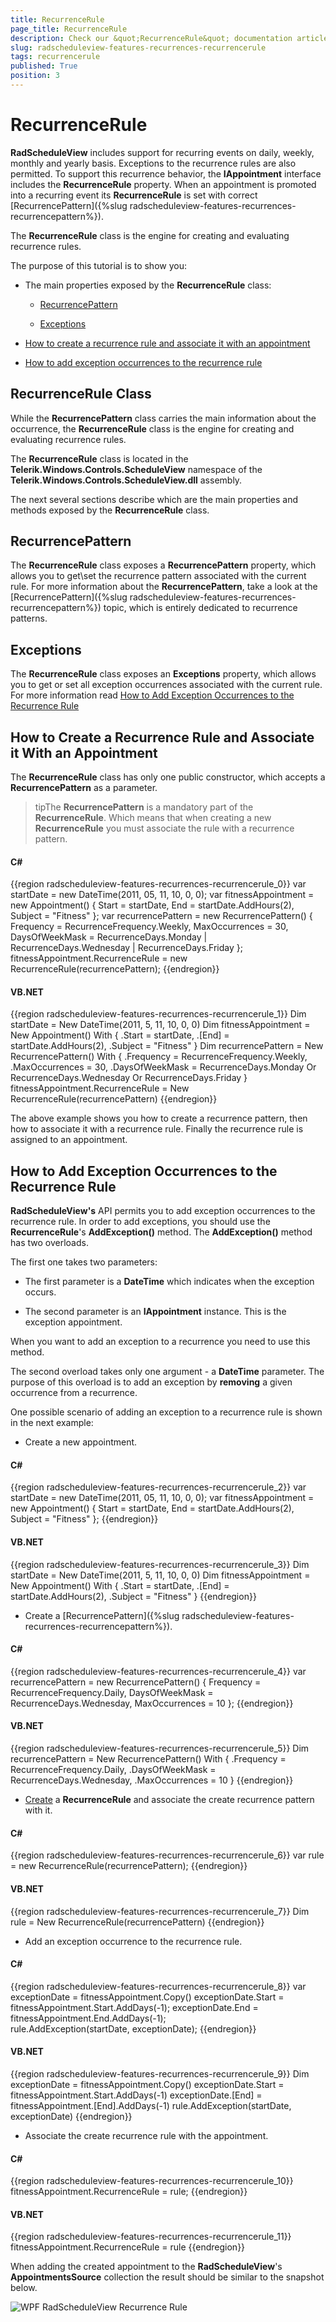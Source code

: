 ```yaml
---
title: RecurrenceRule
page_title: RecurrenceRule
description: Check our &quot;RecurrenceRule&quot; documentation article for the RadScheduleView {{ site.framework_name }} control.
slug: radscheduleview-features-recurrences-recurrencerule
tags: recurrencerule
published: True
position: 3
---
```


# RecurrenceRule

__RadScheduleView__ includes support for recurring events on daily, weekly, monthly and yearly basis. Exceptions to the recurrence rules are also permitted. To support this recurrence behavior, the __IAppointment__ interface includes the __RecurrenceRule__ property. When an appointment is promoted into a recurring event its __RecurrenceRule__ is set with correct [RecurrencePattern]({%slug radscheduleview-features-recurrences-recurrencepattern%}).     

The __RecurrenceRule__ class is the engine for creating and evaluating recurrence rules.      

The purpose of this tutorial is to show you:

* The main properties exposed by the __RecurrenceRule__ class:

	* [RecurrencePattern](#recurrencepattern)

	* [Exceptions](#exceptions)

* [How to create a recurrence rule and associate it with an appointment](#how-to-create-a-recurrence-rule-and-associate-it-with-an-appointment)

* [How to add exception occurrences to the recurrence rule](#how-to-add-exception-occurrences-to-the-recurrence-rule)

## RecurrenceRule Class

While the __RecurrencePattern__ class carries the main information about the occurrence, the __RecurrenceRule__ class is the engine for creating and evaluating recurrence rules.        

The __RecurrenceRule__ class is located in the __Telerik.Windows.Controls.ScheduleView__ namespace of the __Telerik.Windows.Controls.ScheduleView.dll__ assembly.        

The next several sections describe which are the main properties and methods exposed by the __RecurrenceRule__ class.        

## RecurrencePattern

The __RecurrenceRule__ class exposes a __RecurrencePattern__ property, which allows you to get\set the recurrence pattern associated with the current rule. For more information about the __RecurrencePattern__, take a look at the [RecurrencePattern]({%slug radscheduleview-features-recurrences-recurrencepattern%}) topic, which is entirely dedicated to recurrence patterns.        

## Exceptions

The __RecurrenceRule__ class exposes an __Exceptions__ property, which allows you to get or set all exception occurrences associated with the current rule. For more information read [How to Add Exception Occurrences to the Recurrence Rule](#how-to-add-exception-occurrences-to-the-recurrence-rule)

## How to Create a Recurrence Rule and Associate it With an Appointment

The __RecurrenceRule__ class has only one public constructor, which accepts a __RecurrencePattern__ as a parameter.        

>tipThe __RecurrencePattern__ is a mandatory part of the __RecurrenceRule__. Which means that when creating a new __RecurrenceRule__ you must associate the rule with a recurrence pattern.        

#### __C#__

{{region radscheduleview-features-recurrences-recurrencerule_0}}
	var startDate = new DateTime(2011, 05, 11, 10, 0, 0);
	var fitnessAppointment = new Appointment()
	{
	    Start = startDate,
	    End = startDate.AddHours(2),
	    Subject = "Fitness"
	};
	var recurrencePattern = new RecurrencePattern()
	{
	    Frequency = RecurrenceFrequency.Weekly,
	    MaxOccurrences = 30,
	    DaysOfWeekMask = RecurrenceDays.Monday | RecurrenceDays.Wednesday | RecurrenceDays.Friday
	};        
	fitnessAppointment.RecurrenceRule = new RecurrenceRule(recurrencePattern);
{{endregion}}

#### __VB.NET__

{{region radscheduleview-features-recurrences-recurrencerule_1}}
	Dim startDate = New DateTime(2011, 5, 11, 10, 0, 0)
	Dim fitnessAppointment = New Appointment() With {
	    .Start = startDate,
	    .[End] = startDate.AddHours(2),
	    .Subject = "Fitness"
	}
	Dim recurrencePattern = New RecurrencePattern() With {
	    .Frequency = RecurrenceFrequency.Weekly,
	    .MaxOccurrences = 30,
	    .DaysOfWeekMask = RecurrenceDays.Monday Or RecurrenceDays.Wednesday Or RecurrenceDays.Friday
	}
	fitnessAppointment.RecurrenceRule = New RecurrenceRule(recurrencePattern)
{{endregion}}

The above example shows you how to create a recurrence pattern, then how to associate it with a recurrence rule. Finally the recurrence rule is assigned to an appointment.

## How to Add Exception Occurrences to the Recurrence Rule

__RadScheduleView's__ API permits you to add exception occurrences to the recurrence rule. In order to add exceptions, you should use the __RecurrenceRule__'s __AddException()__ method. The __AddException()__ method has two overloads.        

The first one takes two parameters:

* The first parameter is a __DateTime__ which indicates when the exception occurs.
          
* The second parameter is an __IAppointment__ instance. This is the exception appointment.

When you want to add an exception to a recurrence you need to use this method.

The second overload takes only one argument - a __DateTime__ parameter. The purpose of this overload is to add an exception by __removing__ a given occurrence from a recurrence.

One possible scenario of adding an exception to a recurrence rule is shown in the next example:

* Create a new appointment. 

#### __C#__

{{region radscheduleview-features-recurrences-recurrencerule_2}}
	var startDate = new DateTime(2011, 05, 11, 10, 0, 0);
	var fitnessAppointment = new Appointment()
	{
	    Start = startDate,
	    End = startDate.AddHours(2),
	    Subject = "Fitness"
	};
{{endregion}}

#### __VB.NET__

{{region radscheduleview-features-recurrences-recurrencerule_3}}
	Dim startDate = New DateTime(2011, 5, 11, 10, 0, 0)
	Dim fitnessAppointment = New Appointment() With {
	    .Start = startDate,
	    .[End] = startDate.AddHours(2),
	    .Subject = "Fitness"
	}
{{endregion}}

* Create a [RecurrencePattern]({%slug radscheduleview-features-recurrences-recurrencepattern%}).

#### __C#__

{{region radscheduleview-features-recurrences-recurrencerule_4}}
	var recurrencePattern = new RecurrencePattern()
	{
	    Frequency = RecurrenceFrequency.Daily,
	    DaysOfWeekMask = RecurrenceDays.Wednesday,
	    MaxOccurrences = 10
	};
{{endregion}}

#### __VB.NET__

{{region radscheduleview-features-recurrences-recurrencerule_5}}
	Dim recurrencePattern = New RecurrencePattern() With {
	    .Frequency = RecurrenceFrequency.Daily,
	    .DaysOfWeekMask = RecurrenceDays.Wednesday,
	    .MaxOccurrences = 10
	}
{{endregion}}

* [Create](#how-to-create-a-recurrence-rule-and-associate-it-with-an-appointment) a __RecurrenceRule__ and associate the create recurrence pattern with it.
          

#### __C#__

{{region radscheduleview-features-recurrences-recurrencerule_6}}
	var rule = new RecurrenceRule(recurrencePattern);
{{endregion}}

#### __VB.NET__

{{region radscheduleview-features-recurrences-recurrencerule_7}}
	Dim rule = New RecurrenceRule(recurrencePattern)
{{endregion}}

* Add an exception occurrence to the recurrence rule. 

#### __C#__

{{region radscheduleview-features-recurrences-recurrencerule_8}}
	var exceptionDate = fitnessAppointment.Copy()
	exceptionDate.Start = fitnessAppointment.Start.AddDays(-1);
	exceptionDate.End = fitnessAppointment.End.AddDays(-1);          
	rule.AddException(startDate, exceptionDate);
{{endregion}}

#### __VB.NET__

{{region radscheduleview-features-recurrences-recurrencerule_9}}
	Dim exceptionDate = fitnessAppointment.Copy()
	exceptionDate.Start = fitnessAppointment.Start.AddDays(-1)
	exceptionDate.[End] = fitnessAppointment.[End].AddDays(-1)
	rule.AddException(startDate, exceptionDate)
{{endregion}}

* Associate the create recurrence rule with the appointment. 

#### __C#__

{{region radscheduleview-features-recurrences-recurrencerule_10}}
	fitnessAppointment.RecurrenceRule = rule;
{{endregion}}

#### __VB.NET__

{{region radscheduleview-features-recurrences-recurrencerule_11}}
	fitnessAppointment.RecurrenceRule = rule
{{endregion}}

When adding the created appointment to the __RadScheduleView__'s __AppointmentsSource__ collection the result should be similar to the snapshot below.

![WPF RadScheduleView Recurrence Rule](images/radscheduleview_recurrencerule.png)
